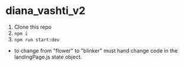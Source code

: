 # diana_vashti_v2

1. Clone this repo
2. `npm i`
3. `npm run start:dev`

* to change from "flower" to "blinker" must hand change code in the landingPage.js state object.
